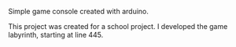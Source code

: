 Simple game console created with arduino.

This project was created for a school project. I developed the game labyrinth, starting at line 445. 
